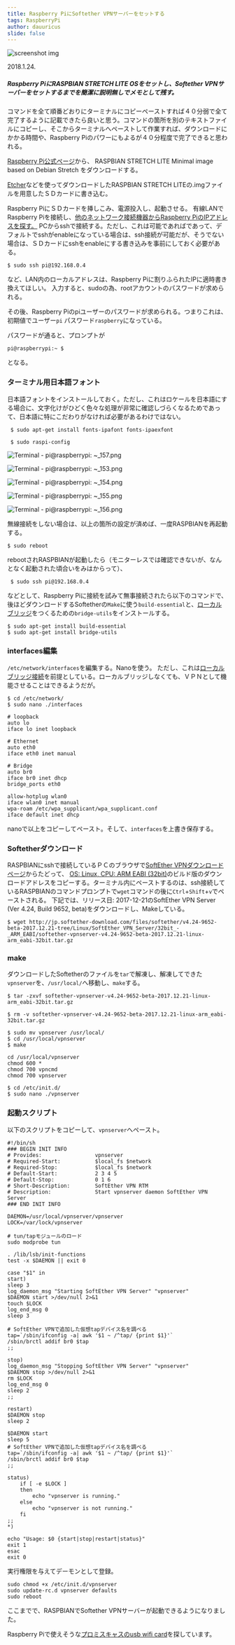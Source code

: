 ```yaml
---
title: Raspberry PiにSoftether VPNサーバーをセットする
tags: RaspberryPi
author: dauuricus
slide: false
---
```


![screenshot img](Screenshot_20210104-211010.png)

2018.1.24.
##### Raspberry PiにRASPBIAN STRETCH LITE OSをセットし、Softether VPNサーバーをセットするまでを簡潔に説明無しでメモとして残す。

コマンドを全て順番どおりにターミナルにコピーペーストすれば４０分弱で全て完了するように記載できたら良いと思う。コマンドの箇所を別のテキストファイルにコピーし、そこからターミナルへペーストして作業すれば、ダウンロードにかかる時間や、Raspberry Piのパワーにもよるが４０分程度で完了できると思われる。

[Raspberry Pi公式ページ](https://www.raspberrypi.org/downloads/raspbian/)から、
RASPBIAN STRETCH LITE
Minimal image based on Debian Stretch
をダウンロードする。

[Etcher](https://www.raspberrypi.org/documentation/installation/installing-images/README.md)などを使ってダウンロードしたRASPBIAN STRETCH LITEの.imgファイルを用意したＳＤカードに書き込む。

Raspberry PiにＳＤカードを挿しこみ、電源投入し、起動させる。
有線LANでRaspberry Piを接続し、[他のネットワーク接続機器からRaspberry PiのIPアドレスを探す。](https://qiita.com/dauuricus/items/8453e70b54ab64f22f2d#fing)
PCからsshで接続する。ただし、これは可能であればであって、デフォルトでsshがenableになっている場合は、ssh接続が可能だが、そうでない場合は、ＳＤカードにsshをenableにする書き込みを事前にしておく必要がある。

```ruby:PCターミナル
$ sudo ssh pi@192.168.0.4
```

など、LAN内のローカルアドレスは、Raspberry Piに割りふられたIPに適時書き換えてほしい。
入力すると、sudoの為、rootアカウントのパスワードが求められる。

その後、Raspberry Piのpiユーザーのパスワードが求められる。つまりこれは、初期値でユーザー`pi` パスワード`raspberry`になっている。

パスワードが通ると、プロンプトが

```ruby:PCターミナル
pi@raspberrypi:~ $
```
となる。
### ターミナル用日本語フォント
日本語フォントをインストールしておく。ただし、これはロケールを日本語にする場合に、文字化けがひどく色々な処理が非常に確認しづらくなるためであって、日本語に特にこだわりがなければ必要があるわけではない。

```ruby:pi@raspberrypi:~
 $ sudo apt-get install fonts-ipafont fonts-ipaexfont 
```

```ruby:pi@raspberrypi:~
 $ sudo raspi-config 
```

![Terminal - pi@raspberrypi: ~_157.png](https://qiita-image-store.s3.amazonaws.com/0/225786/2d0b6a8d-85e9-3c7c-e0a8-3f1446f042ac.png)


![Terminal - pi@raspberrypi: ~_153.png](https://qiita-image-store.s3.amazonaws.com/0/225786/b7d1c150-f43e-4ad5-68e6-8875f3c16dcd.png)

![Terminal - pi@raspberrypi: ~_154.png](https://qiita-image-store.s3.amazonaws.com/0/225786/b901ee30-8a5d-7580-6409-44c86703b997.png)

![Terminal - pi@raspberrypi: ~_155.png](https://qiita-image-store.s3.amazonaws.com/0/225786/a5e0c7e0-aeb9-246d-c325-0851a8c3b65b.png)

![Terminal - pi@raspberrypi: ~_156.png](https://qiita-image-store.s3.amazonaws.com/0/225786/e5a8ce03-c275-b4d0-806e-b3edea8324d8.png)

無線接続をしない場合は、以上の箇所の設定が済めば、一度RASPBIANを再起動する。

```ruby:pi@raspberrypi:~
$ sudo reboot
```

rebootされRASPBIANが起動したら（モニターレスでは確認できないが、なんとなく起動された頃合いをみはからって）、

```ruby:PCターミナル
 $ sudo ssh pi@192.168.0.4
```

などとして、Raspberry Piに接続を試みて無事接続されたら以下のコマンドで、後ほどダウンロードするSoftetherの`Make`に使う`build-essential`と、[ローカルブリッジ](https://ja.softether.org/4-docs/1-manual/3/3.6#3.6.9_tap_.E3.83.87.E3.83.90.E3.82.A4.E3.82.B9.E3.81.AE.E4.BD.BF.E7.94.A8)をつくるための`bridge-utils`をインストールする。

```ruby:pi@raspberrypi:~
$ sudo apt-get install build-essential
$ sudo apt-get install bridge-utils
```

### interfaces編集
`/etc/network/interfaces`を編集する。Nanoを使う。
ただし、これは[ローカルブリッジ接続](https://ja.softether.org/4-docs/1-manual/3/3.6#3.6.9_tap_.E3.83.87.E3.83.90.E3.82.A4.E3.82.B9.E3.81.AE.E4.BD.BF.E7.94.A8)を前提としている。ローカルブリッジしなくても、ＶＰＮとして機能させることはできるようだが。

```ruby:pi@raspberrypi:~
$ cd /etc/network/
$ sudo nano ./interfaces
```

```ruby:/etc/network/interfaces
# loopback
auto lo
iface lo inet loopback

# Ethernet
auto eth0
iface eth0 inet manual

# Bridge
auto br0
iface br0 inet dhcp
bridge_ports eth0

allow-hotplug wlan0
iface wlan0 inet manual
wpa-roam /etc/wpa_supplicant/wpa_supplicant.conf
iface default inet dhcp
```
nanoで以上をコピーしてペースト。そして、`interfaces`を上書き保存する。

### Softetherダウンロード
RASPBIANにsshで接続しているＰＣのブラウザで[SoftEther VPNダウンロードページ](http://ja.softether.org/5-download)からたどって、
[OS: Linux, CPU: ARM EABI (32bit)](http://www.softether-download.com/ja.aspx?product=softether)のビルド版のダウンロードアドレスをコピーする。ターミナル内にペーストするのは、ssh接続しているRASPBIANのコマンドプロンプトで`wget`コマンドの後に`Ctrl`+`Shift`+`v`でペーストされる。
下記では、リリース日: 2017-12-21のSoftEther VPN Server (Ver 4.24, Build 9652, beta)をダウンロードし、Makeしている。

```ruby:pi@xxx.xxx.xxx.xxx
$ wget http://jp.softether-download.com/files/softether/v4.24-9652-beta-2017.12.21-tree/Linux/SoftEther_VPN_Server/32bit_-_ARM_EABI/softether-vpnserver-v4.24-9652-beta-2017.12.21-linux-arm_eabi-32bit.tar.gz
```

### make
ダウンロードしたSoftetherのファイルを`tar`で解凍し、解凍してできた`vpnserver`を、`/usr/local/`へ移動し、`make`する。

```ruby:pi@raspberrypi
$ tar -zxvf softether-vpnserver-v4.24-9652-beta-2017.12.21-linux-arm_eabi-32bit.tar.gz

$ rm -v softether-vpnserver-v4.24-9652-beta-2017.12.21-linux-arm_eabi-32bit.tar.gz

$ sudo mv vpnserver /usr/local/
$ cd /usr/local/vpnserver
$ make
```

```ruby:pi@raspberrypi
cd /usr/local/vpnserver
chmod 600 *
chmod 700 vpncmd
chmod 700 vpnserver
```
```ruby:pi@raspberrypi
$ cd /etc/init.d/
$ sudo nano ./vpnserver
```
### 起動スクリプト
以下のスクリプトをコピーして、`vpnserver`へペースト。

```
#!/bin/sh
### BEGIN INIT INFO
# Provides:                 vpnserver
# Required-Start:           $local_fs $network
# Required-Stop:            $local_fs $network
# Default-Start:            2 3 4 5
# Default-Stop:             0 1 6
# Short-Description:        SoftEther VPN RTM
# Description:              Start vpnserver daemon SoftEther VPN Server
### END INIT INFO

DAEMON=/usr/local/vpnserver/vpnserver
LOCK=/var/lock/vpnserver

# tun/tapモジュールのロード
sudo modprobe tun

. /lib/lsb/init-functions
test -x $DAEMON || exit 0

case "$1" in
start)
sleep 3
log_daemon_msg "Starting SoftEther VPN Server" "vpnserver"
$DAEMON start >/dev/null 2>&1
touch $LOCK
log_end_msg 0
sleep 3

# SoftEther VPNで追加した仮想tapデバイス名を調べる
tap=`/sbin/ifconfig -a| awk '$1 ~ /^tap/ {print $1}'`
/sbin/brctl addif br0 $tap
;;

stop)
log_daemon_msg "Stopping SoftEther VPN Server" "vpnserver"
$DAEMON stop >/dev/null 2>&1
rm $LOCK
log_end_msg 0
sleep 2
;;

restart)
$DAEMON stop
sleep 2

$DAEMON start
sleep 5
# SoftEther VPNで追加した仮想tapデバイス名を調べる
tap=`/sbin/ifconfig -a| awk '$1 ~ /^tap/ {print $1}'`
/sbin/brctl addif br0 $tap
;;

status)
    if [ -e $LOCK ]
    then
        echo "vpnserver is running."
    else
        echo "vpnserver is not running."
    fi
;;
*)

echo "Usage: $0 {start|stop|restart|status}"
exit 1
esac
exit 0
```
実行権限を与えてデーモンとして登録。

```ruby:pi@raspberrypi
sudo chmod +x /etc/init.d/vpnserver
sudo update-rc.d vpnserver defaults
sudo reboot
```
ここまでで、RASPBIANでSoftether VPNサーバーが起動できるようになりました。

Raspberry Piで使えそうな[プロミスキャスのusb wifi card](https://ja.softether.org/4-docs/3-kb/VPNFAQ003)を探しています。
